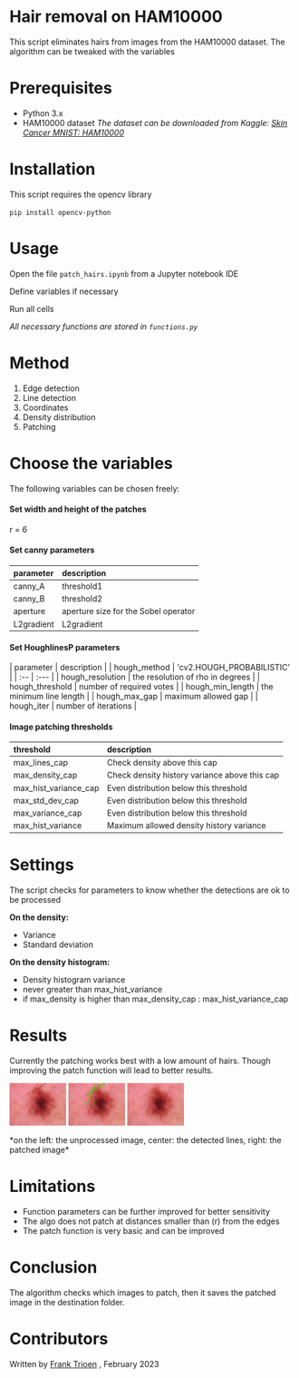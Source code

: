 
# Hair removal on HAM10000
This script eliminates hairs from images from the HAM10000 dataset. The algorithm can be tweaked with the variables

# Prerequisites 

- Python 3.x
- HAM10000 dataset 
*The dataset can be downloaded from Kaggle: [Skin Cancer MNIST: HAM10000
](https://www.kaggle.com/datasets/kmader/skin-cancer-mnist-ham10000)*

# Installation

This script requires the opencv library

`pip install opencv-python`

# Usage

Open the file `patch_hairs.ipynb` from a Jupyter notebook IDE<br>

Define variables if necessary<br>

Run all cells

*All necessary functions are stored in `functions.py`*

# Method
1. Edge detection
2. Line detection
3. Coordinates
4. Density distribution
5. Patching

# Choose the variables
The following variables can be chosen freely:

#### Set width and height of the patches
r = 6

#### Set canny parameters

| parameter | description |
| :-- | :--- | 
| canny_A  | threshold1 | 
| canny_B  | threshold2 | 
| aperture   | aperture size for the Sobel operator | 
| L2gradient | L2gradient  | 

#### Set HoughlinesP parameters
| parameter | description |
| hough_method     |  'cv2.HOUGH_PROBABILISTIC' | 
| :-- | :--- | 
| hough_resolution |    the resolution of rho in degrees | 
| hough_threshold  |    number of required votes | 
| hough_min_length |    the minimum line length | 
| hough_max_gap    |    maximum allowed gap | 
| hough_iter       |    number of iterations | 

#### Image patching thresholds
| threshold | description |
| :-- | :--- | 
| max_lines_cap  | Check density above this cap |
| max_density_cap  | Check density history variance above this cap |
| max_hist_variance_cap  |  Even distribution below this threshold |
| max_std_dev_cap  |  Even distribution below this threshold |
| max_variance_cap  |  Even distribution below this threshold |
| max_hist_variance  |  Maximum allowed density history variance |

# Settings
The script checks for parameters to know whether the detections are ok to be processed

**On the density:**<br>
- Variance<br>
- Standard deviation<br>

**On the density histogram:**<br>
- Density histogram variance<br>
 - never greater than max_hist_variance
 - if max_density is higher than max_density_cap : max_hist_variance_cap


# Results

Currently the patching works best with a low amount of hairs. Though improving the patch function will lead to better results.

<p float="center">
  <img src="https://github.com/Francode77/hair_removal_ham10000/blob/main/assets/OISIC_0024306.jpg" width="100" />
  <img src="https://github.com/Francode77/hair_removal_ham10000/blob/main/assets/pISIC_0024306.jpg" width="100" /> 
  <img src="https://github.com/Francode77/hair_removal_ham10000/blob/main/assets/ISIC_0024306.jpg" width="100" />
</p> 
*on the left: the unprocessed image, center: the detected lines, right: the patched image*

# Limitations
- Function parameters can be further improved for better sensitivity
- The algo does not patch at distances smaller than (r) from the edges
- The patch function is very basic and can be improved

# Conclusion

The algorithm checks which images to patch, then it saves the patched image in the destination folder. 

# Contributors

Written by [Frank Trioen](https://www.linkedin.com/in/frank-trioen-21b71135) , February 2023
 